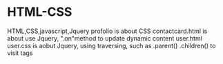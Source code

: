 # HTML-CSS
HTML,CSS,javascript,Jquery
profolio is about CSS
contactcard.html is about use Jquery, ".on"method to update dynamic content
user.html user.css is aobut Jquery, using traversing, such as .parent() .children() to visit tags
